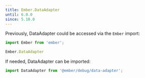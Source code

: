 ```yaml
---
title: Ember.DataAdapter
until: 6.0.0
since: 5.10.0
---
```



Previously, DataAdapter could be accessed via the `Ember` import:
```js
import Ember from 'ember';

Ember.DataAdapter
```

 If needed, DataAdapter can be imported:
```js
import DataAdapter from '@ember/debug/data-adapter';
```
